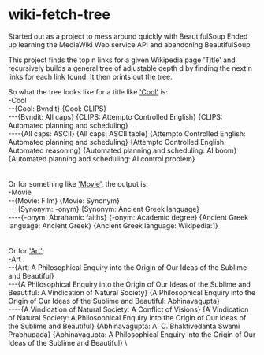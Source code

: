 # wiki-fetch-tree

Started out as a project to mess around quickly with BeautifulSoup
Ended up learning the MediaWiki Web service API and abandoning BeautifulSoup

This project finds the top n links for a given Wikipedia page 'Title' and recursively builds a general tree of adjustable depth d by finding the next n links for each link found. It then prints out the tree.

So what the tree looks like for a title like ['Cool'](https://en.wikipedia.org/wiki/Cool) is:\
-Cool \
--{Cool: Bvndit} {Cool: CLIPS} \
---{Bvndit: All caps} {CLIPS: Attempto Controlled English} {CLIPS: Automated planning and scheduling} \
----{All caps: ASCII} {All caps: ASCII table} {Attempto Controlled English: Automated planning and scheduling} {Attempto Controlled English: Automated reasoning} {Automated planning and scheduling: AI boom} {Automated planning and scheduling: AI control problem} \
\
\
Or for something like ['Movie'](https://en.wikipedia.org/wiki/Movie), the output is:\
-Movie \
--{Movie: Film} {Movie: Synonym} \
---{Synonym: -onym} {Synonym: Ancient Greek language} \
----{-onym: Abrahamic faiths} {-onym: Academic degree} {Ancient Greek language: Ancient Greek} {Ancient Greek language: Wikipedia:1} \
\
\
Or for ['Art'](https://en.wikipedia.org/wiki/Art):\
-Art \
--{Art: A Philosophical Enquiry into the Origin of Our Ideas of the Sublime and Beautiful} \
---{A Philosophical Enquiry into the Origin of Our Ideas of the Sublime and Beautiful: A Vindication of Natural Society} {A Philosophical Enquiry into the Origin of Our Ideas of the Sublime and Beautiful: Abhinavagupta} \
----{A Vindication of Natural Society: A Conflict of Visions} {A Vindication of Natural Society: A Philosophical Enquiry into the Origin of Our Ideas of the Sublime and Beautiful} {Abhinavagupta: A. C. Bhaktivedanta Swami Prabhupada} {Abhinavagupta: A Philosophical Enquiry into the Origin of Our Ideas of the Sublime and Beautiful} \


